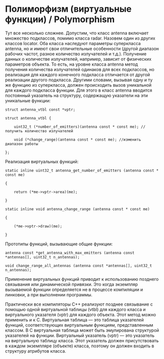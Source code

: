 # Полиморфизм (виртуальные функции) / Polymorphism
Тут все несколько сложнее. Допустим, что класс antenna включает множество подклассов, помимо класса radar. Назовем один из других классов locator. Оба класса наследуют параметры суперкласса antenna, но и имеют свои отличительные особенности (другой диапазон рабочих частот, разное количество излучателей и т.д.). Получение данных о количестве излучателей, например, зависит от физических параметров объекта. То есть, на уровне класса antenna метод получения количества излучателей одинаков для всех подклассов, но реализация для каждого конечного подкласса отличается от другой реализации другого подкласса. Другими словами, вызывая одну и ту же функцию из суперкласса, должен происходить вызов уникальной для каждого подкласса функции. Для этого в класс antenna вводится постоянный указатель на структуру, содержащую указатели на эти уникальные функции:

`struct antenna_vtbl const *vptr;`

`struct antenna_vtbl {`

	  	uint32_t (*number_of_emitters)(antenna const * const me); //получить количество излучателей
  
	  	void (*change_range)(antenna const * const me); //изменить диапазон работы
  
`};`

Реализация виртуальных функций:

`static inline uint32_t antenna_get_number_of_emitters (antenna const * const me)`

`{`

		return (*me->vptr->area)(me);  
    
`}`
 
`static inline void antenna_change_range (antenna const * const me)` 

`{`

		(*me->vptr->draw)(me);
    
`}`

Прототипы функций, вызывающие общие функции:

`antenna const *get_antenna_with_max_emitters (antenna const *antennas[], uint32_t n_antennas);`

`void change_range_all_antennas (antenna const *antennas[], uint32_t n_antennas);`

Применение виртуальных функций приводит к использованию позднего связывания или динамической привязки. Это когда экземпляр вызываемой функции определяется не в процессе компиляции и линковки, а при выполнении программы.

Практически все компиляторы C++ реализуют позднее связывание с помощью одной виртуальной таблицы (vtbl) для каждого класса и виртуального указателя (vptr) для каждого объекта. Этот метод можно применить и к C. Виртуальная таблица — это таблица указателей функций, соответствующих виртуальным функциям, представленным классом. В C виртуальная таблица может быть эмулирована структурой указателей на функции. Виртуальный указатель (vptr) — это указатель на виртуальную таблицу класса. Этот указатель должен присутствовать в каждом экземпляре (объекте) класса, поэтому он должен входить в структуру атрибутов класса.
